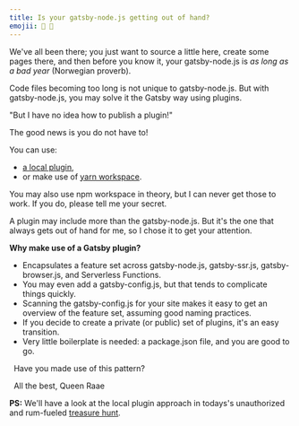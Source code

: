 ```yaml
---
title: Is your gatsby-node.js getting out of hand?
emojii: 📜 📜
---
```


We've all been there; you just want to source a little here, create some pages there, and then before you know it, your gatsby-node.js is _as long as a bad year_ (Norwegian proverb).

Code files becoming too long is not unique to gatsby-node.js. But with gatsby-node.js, you may solve it the Gatsby way using plugins.

"But I have no idea how to publish a plugin!"

The good news is you do not have to!

You can use:

- [a local plugin](https://www.gatsbyjs.com/docs/creating-a-local-plugin/#project-structure-for-a-local-plugin),
- or make use of [yarn workspace](https://classic.yarnpkg.com/en/docs/cli/workspace).

You may also use npm workspace in theory, but I can never get those to work. If you do, please tell me your secret.

A plugin may include more than the gatsby-node.js. But it's the one that always gets out of hand for me, so I chose it to get your attention.

**Why make use of a Gatsby plugin?**

- Encapsulates a feature set across gatsby-node.js, gatsby-ssr.js, gatsby-browser.js, and Serverless Functions.
- You may even add a gatsby-config.js, but that tends to complicate things quickly.
- Scanning the gatsby-config.js for your site makes it easy to get an overview of the feature set, assuming good naming practices.
- If you decide to create a private (or public) set of plugins, it's an easy transition.
- Very little boilerplate is needed: a package.json file, and you are good to go.

&nbsp;
Have you made use of this pattern?

&nbsp;
All the best,
Queen Raae

**PS:** We'll have a look at the local plugin approach in todays's unauthorized and rum-fueled [treasure hunt](https://youtu.be/26CDRdhXozo).
